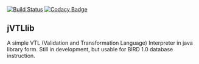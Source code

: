 [![Build Status](https://travis-ci.com/IslandOfCode/jVTLlib.svg?branch=master)](https://travis-ci.com/IslandOfCode/jVTLlib)
[![Codacy Badge](https://api.codacy.com/project/badge/Grade/532347844fdb4950a714caf7950bd394)](https://www.codacy.com/app/IslandOfCode/jVTLlib?utm_source=github.com&amp;utm_medium=referral&amp;utm_content=IslandOfCode/jVTLlib&amp;utm_campaign=Badge_Grade)


## jVTLlib
A simple VTL (Validation and Transformation Language) Interpreter in java library form. Still in development, but usable for BIRD 1.0 database instruction.
